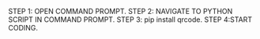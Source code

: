 STEP 1: OPEN COMMAND PROMPT.
STEP 2: NAVIGATE TO PYTHON SCRIPT IN COMMAND PROMPT.
STEP 3: pip install qrcode.
STEP 4:START CODING.
